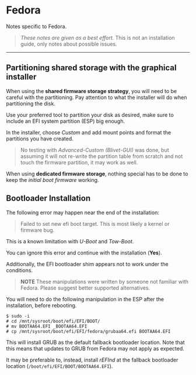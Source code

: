 Fedora
======

Notes specific to Fedora.

> *These notes are given as a best effort.*
> This is not an installation guide, only notes about possible issues.

* * *

Partitioning shared storage with the graphical installer
--------------------------------------------------------

When using the **shared firmware storage strategy**, you will need to be
careful with the partitioning. Pay attention to what the installer will do when
partitioning the disk.

Use your preferred tool to partition your disk as desired, make sure to include
an EFI system partition (ESP) big enough.

In the installer, choose *Custom* and add mount points and format the
partitions you have created.

> No testing with *Advanced-Custom (Blivet-GUI)* was done, but assuming it will
> not re-write the partition table from scratch and not touch the firmware
> partition, it may work as well.

When using **dedicated firmware storage**, nothing special has to be done to
keep the *initial boot firmware* working.


Bootloader Installation
-----------------------

The following error may happen near the end of the installation:

> Failed to set new efi boot target. This is most likely a kernel or firmware bug.

This is a known limitation with *U-Boot* and *Tow-Boot*.

You can ignore this error and continue with the installation (**Yes**).

Additionally, the EFI bootloader shim appears not to work under the conditions.

> **NOTE** These manipulations were written by someone not familiar with
> Fedora. Please suggest better supported alternatives.

You will need to do the following manipulation in the ESP after the
installation, before rebooting.

```
$ sudo -i
# cd /mnt/sysroot/boot/efi/EFI/BOOT/
# mv BOOTAA64.EFI _BOOTAA64.EFI 
# cp /mnt/sysroot/boot/efi/EFI/fedora/grubaa64.efi BOOTAA64.EFI
```

This will install GRUB as the default fallback bootloader location. Note that
this means that updates to GRUB from Fedora may not apply as expected.

It may be preferable to, instead, install *rEFInd* at the fallback bootloader
location (`/boot/efi/EFI/BOOT/BOOTAA64.EFI`).
